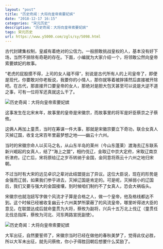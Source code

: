 ```yaml
---
layout: "post"
title: "历史奇闻：大将向皇帝索要妃嫔"
date: "2018-12-17 16:15"
categories: "宋元历史"
description: "历史奇闻：大将向皇帝索要妃嫔"
tags: 宋元历史
url: https://www.y5000.com/zgls/sy/5098.html
---
```






古代封建集权制，皇威有着绝对的公信力。一般胆敢挑战皇权的人，基本没有好下场，当然不排除有奇葩的存在。下面，小编就为大家介绍一个，将领敢公然向皇帝索要嫔妃的故事。

“老虎的屁股摸不得，上司的女人碰不得”，别说是古代所有人的上司皇帝了，即便是现代，你要敢对你老板说，我要你的小情人，那你就等着被胖揍然后直接被开除吧。在古代，那直接开口要皇帝的女人，那绝对是胆大包天甚至可以说是大逆不道之事，可有一位将军还真就这么干了。

![历史奇闻：大将向皇帝索要妃嫔](/uploads/allimg/161114/6-161114115I0J8.JPG)

这事发生在北宋末年，故事里的皇帝是宋徽宗，而故事里的将军是奸臣蔡京之子蔡攸。

这俩人再加上童贯，当时在筹谋一件大事，那就是宋徽宗要立下奇功，联合女真人灭掉辽国，收复北宋百年里最梦想之地——幽云十六州。

当时的宋徽宗命人以买马之名，从山东半岛的莱州（今山东蓬莱）渡海去辽东联系新兴崛起的女真人，结了“海上之盟”，相约伐辽，金取辽中京大定府，宋取辽南京析津府。辽亡后，宋将原给辽之岁币转纳于金国，金同意将燕云十六州之地归宋朝。

不过当时有大宋的远见卓识之辈对此结盟提出了异议。这位大臣说，现在的形势是金强而辽弱，如果我们参乎进去，灭掉辽国是肯定的。可是呢，灭掉弱小的辽国后，我们又要与强大的金国接壤，到时候咱们制约不了女真人，恐会大祸临头。

宋徽宗也就泡妞写字做个风流才子算是合格之人，做一个皇帝，他及格线都达不到。这个时候已经被收复幽云十六州美梦所蒙蔽了的风流皇帝，哪里听得进大臣的意见，在联盟达成后就命童贯为大将，蔡攸为副将，兴兵十五万北上伐辽（童贯任北伐总指挥，蔡攸为河北、河东两路宣抚副使）。

![历史奇闻：大将向皇帝索要妃嫔](/uploads/allimg/161114/6-161114115P3236.JPG)

大军出征，自然要誓师了，宋徽宗当时已经在做他的春秋美梦了，觉得此仗必胜，所以大军未出征，就先问蔡攸，你小子得胜回朝后想要什么奖励了。
